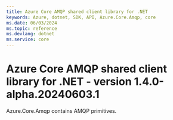 ```yaml
---
title: Azure Core AMQP shared client library for .NET
keywords: Azure, dotnet, SDK, API, Azure.Core.Amqp, core
ms.date: 06/03/2024
ms.topic: reference
ms.devlang: dotnet
ms.service: core
---
```

# Azure Core AMQP shared client library for .NET - version 1.4.0-alpha.20240603.1 


Azure.Core.Amqp contains AMQP primitives. 

